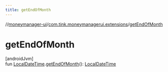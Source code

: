 ```yaml
---
title: getEndOfMonth
---
```

//[moneymanager-ui](../../index.html)/[com.tink.moneymanagerui.extensions](index.html)/[getEndOfMonth](get-end-of-month.html)



# getEndOfMonth



[androidJvm]\
fun [LocalDateTime](https://developer.android.com/reference/kotlin/java/time/LocalDateTime.html).[getEndOfMonth](get-end-of-month.html)(): [LocalDateTime](https://developer.android.com/reference/kotlin/java/time/LocalDateTime.html)





